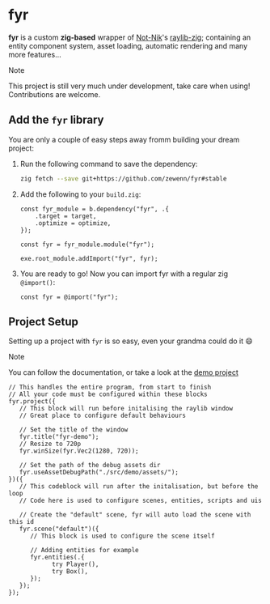 # **fyr**

**fyr** is a custom **zig-based** wrapper of [Not-Nik](https://github.com/Not-Nik)'s [raylib-zig](https://github.com/Not-Nik/raylib-zig); containing an entity component system, asset loading, automatic rendering and many more features...

> [!NOTE]
> This project is still very much under development, take care when using! Contributions are welcome.

## Add the `fyr` library

You are only a couple of easy steps away fromm building your dream project:

1. Run the following command to save the dependency:
   ```bash
   zig fetch --save git+https://github.com/zewenn/fyr#stable
   ```
2. Add the following to your `build.zig`:

   ```zig
   const fyr_module = b.dependency("fyr", .{
       .target = target,
       .optimize = optimize,
   });

   const fyr = fyr_module.module("fyr");

   exe.root_module.addImport("fyr", fyr);
   ```

3. You are ready to go! Now you can import fyr with a regular zig `@import()`:
   ```zig
   const fyr = @import("fyr");
   ```

## Project Setup

Setting up a project with `fyr` is so easy, even your grandma could do it :smile:

> [!NOTE]
> You can follow the documentation, or take a look at the [demo project](./src/demo/main.zig)

```zig
// This handles the entire program, from start to finish
// All your code must be configured within these blocks
fyr.project({
   // This block will run before initalising the raylib window
   // Great place to configure default behaviours

   // Set the title of the window
   fyr.title("fyr-demo");
   // Resize to 720p
   fyr.winSize(fyr.Vec2(1280, 720));

   // Set the path of the debug assets dir
   fyr.useAssetDebugPath("./src/demo/assets/");
})({
   // This codeblock will run after the initalisation, but before the loop
   // Code here is used to configure scenes, entities, scripts and uis

   // Create the "default" scene, fyr will auto load the scene with this id
   fyr.scene("default")({
      // This block is used to configure the scene itself
      
      // Adding entities for example
      fyr.entities(.{
            try Player(),
            try Box(),
      });
   });
});
```
